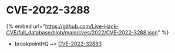 # CVE-2022-3288
{% embed url="https://github.com/Live-Hack-CVE/full_database/blob/main/cves/2022/CVE-2022-3288.json" %}

* breakpointHQ ~> [CVE-2022-32883](https://www.alice-snow.ru/2022/database/cve-2022-3288/cve-2022-32883-breakpointhq)